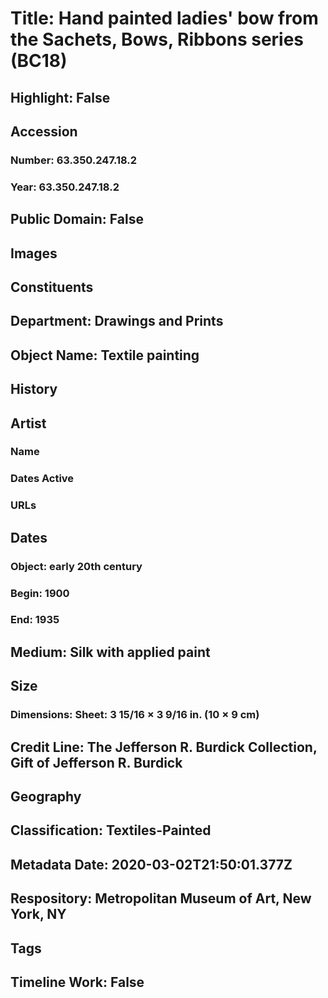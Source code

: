 # Title: Hand painted ladies' bow from the Sachets, Bows, Ribbons series (BC18)
## Highlight: False
## Accession
### Number: 63.350.247.18.2
### Year: 63.350.247.18.2
## Public Domain: False
## Images
## Constituents
## Department: Drawings and Prints
## Object Name: Textile painting
## History
## Artist
### Name
### Dates Active
### URLs
## Dates
### Object: early 20th century
### Begin: 1900
### End: 1935
## Medium: Silk with applied paint
## Size
### Dimensions: Sheet: 3 15/16 × 3 9/16 in. (10 × 9 cm)
## Credit Line: The Jefferson R. Burdick Collection, Gift of Jefferson R. Burdick
## Geography
## Classification: Textiles-Painted
## Metadata Date: 2020-03-02T21:50:01.377Z
## Respository: Metropolitan Museum of Art, New York, NY
## Tags
## Timeline Work: False